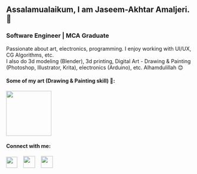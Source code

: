 ## Assalamualaikum, I am Jaseem-Akhtar Amaljeri. 👋
### Software Engineer | MCA Graduate
<p>
  Passionate about art, electronics, programming.
  I enjoy working with UI/UX, CG Algorithms, etc. <br>
  I also do 3d modeling (Blender), 3d printing, Digital Art - Drawing & Painting (Photoshop, Illustrator, Krita), electronics (Arduino), etc. Alhamdulillah 😊
</p>

#### Some of my art (Drawing & Painting skill) 🙈: 
<a href="https://www.artstation.com/jaseem-akhtar"><img width="122px" src="https://www.artstation.com/assets/logo-da586a7166dda92ede057f15b12c0e8c.svg" /></a>

#### Connect with me: 
<a href="https://www.linkedin.com/in/jaseemakhtar/"><img height="30px" src="https://content.linkedin.com/content/dam/me/brand/en-us/brand-home/logos/01-dsk-e8-v2.png.original.png" /></a>
&nbsp;&nbsp;
<a href="https://t.me/Jaseemakhtar"><img height="32px" src="https://telegram.org/img/t_logo.png?1" /></a>
&nbsp;&nbsp;
<a href="https://mail.google.com/mail/u/0/?fs=1&to=a.jaseem313@gmail.com&tf=cm"><img height="32px" src="https://ssl.gstatic.com/ui/v1/icons/mail/rfr/logo_gmail_lockup_dark_1x_r2.png" /></a>

<!--
**Jaseemakhtar/Jaseemakhtar** is a ✨ _special_ ✨ repository because its `README.md` (this file) appears on your GitHub profile.

Here are some ideas to get you started:

- 🔭 I’m currently working on ...
- 🌱 I’m currently learning ...
- 👯 I’m looking to collaborate on ...
- 🤔 I’m looking for help with ...
- 💬 Ask me about ...
- 📫 How to reach me: ...
- 😄 Pronouns: ...
- ⚡ Fun fact: ...
-->
